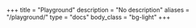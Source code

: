 +++
title = "Playground"
description = "No description"
aliases = "/playground/"
type = "docs"
body_class = "bg-light"
+++
